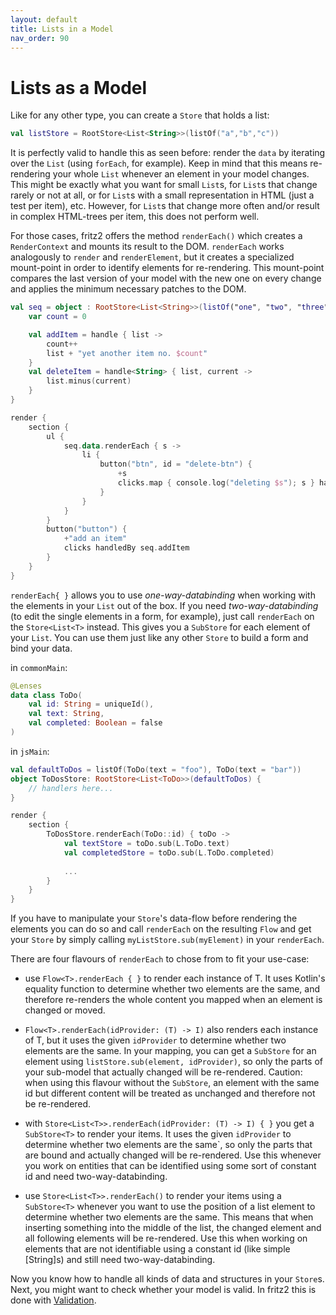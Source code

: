 ```yaml
---
layout: default
title: Lists in a Model
nav_order: 90
---
```

# Lists as a Model

Like for any other type, you can create a `Store` that holds a list:

```kotlin
val listStore = RootStore<List<String>>(listOf("a","b","c"))
```

It is perfectly valid to handle this as seen before: render the `data` by iterating over the `List` (using `forEach`, for example). Keep in mind that this means re-rendering your whole `List` whenever an element in your model changes. This might be exactly what you want for small `List`s, for `List`s that change rarely or not at all, or for `List`s with a small representation in HTML (just a test per item), etc.
However, for `List`s that change more often and/or result in complex HTML-trees per item, this does not perform well.

For those cases, fritz2 offers the method `renderEach()` which creates a `RenderContext` and mounts its result to the DOM. 
`renderEach` works analogously to `render` and `renderElement`, but it creates a specialized mount-point in order to identify elements for re-rendering. This mount-point compares the last version of your model with the new one on every change and applies the minimum necessary patches to the DOM.

```kotlin
val seq = object : RootStore<List<String>>(listOf("one", "two", "three")) {
    var count = 0

    val addItem = handle { list ->
        count++
        list + "yet another item no. $count"
    }
    val deleteItem = handle<String> { list, current ->
        list.minus(current)
    }
}

render {
    section {
        ul {
            seq.data.renderEach { s ->
                li {
                    button("btn", id = "delete-btn") {
                        +s
                        clicks.map { console.log("deleting $s"); s } handledBy seq.deleteItem
                    }
                }
            }
        }
        button("button") {
            +"add an item"
            clicks handledBy seq.addItem
        }
    }
}
```

`renderEach{ }` allows you to use _one-way-databinding_ when working with the elements in your `List` out of the box. 
If you need _two-way-databinding_ (to edit the single elements in a form, for example), just call `renderEach` on the `Store<List<T>` instead. 
This gives you a `SubStore` for each element of your `List`. You can use them just like any other `Store` to build a form and bind your data.

in `commonMain`:
```kotlin
@Lenses
data class ToDo(
    val id: String = uniqueId(),
    val text: String,
    val completed: Boolean = false
)
```

in `jsMain`:
```kotlin
val defaultToDos = listOf(ToDo(text = "foo"), ToDo(text = "bar"))
object ToDosStore: RootStore<List<ToDo>>(defaultToDos) {
    // handlers here...
}

render {
    section {
        ToDosStore.renderEach(ToDo::id) { toDo ->
            val textStore = toDo.sub(L.ToDo.text)
            val completedStore = toDo.sub(L.ToDo.completed)
            
            ...
        }
    }
}
```

If you have to manipulate your `Store`'s data-flow before rendering the elements you can do so and call `renderEach` on the resulting `Flow` and get your `Store` by simply calling `myListStore.sub(myElement)` in your `renderEach`.

There are four flavours of `renderEach` to chose from to fit your use-case:

* use `Flow<T>.renderEach { }` to render each instance of T. It uses Kotlin's equality function to determine 
whether two elements are the same, and therefore re-renders the whole content you mapped when an element 
is changed or moved.

* `Flow<T>.renderEach(idProvider: (T) -> I)` also renders each instance of T, but it uses the given 
`idProvider` to determine whether two elements are the same. In your mapping, you can get a `SubStore` for an 
element using `listStore.sub(element, idProvider)`, so only the parts of your sub-model that actually changed will be re-rendered. 
Caution: when using this flavour without the `SubStore`, an element with the same id but different content will 
be treated as unchanged and therefore not be re-rendered.

* with `Store<List<T>>.renderEach(idProvider: (T) -> I) { }` you get a `SubStore<T>` to render your items. It uses the given 
`idProvider` to determine whether two elements are the same`, so only the parts that are bound and actually 
changed will be re-rendered. Use this whenever you work on entities that can be identified using some sort of constant 
id and need two-way-databinding.

* use `Store<List<T>>.renderEach()` to render your items using a `SubStore<T>` whenever you want to use the position of a list element to determine 
whether two elements are the same. This means that when inserting something into the middle of the list, the 
changed element and all following elements will be re-rendered. Use this when working on elements that are not 
identifiable using a constant id (like simple [String]s) and still need two-way-databinding. 

Now you know how to handle all kinds of data and structures in your `Store`s. 
Next, you might want to check whether your model is valid. In fritz2 this is done with [Validation](Validation.html).
